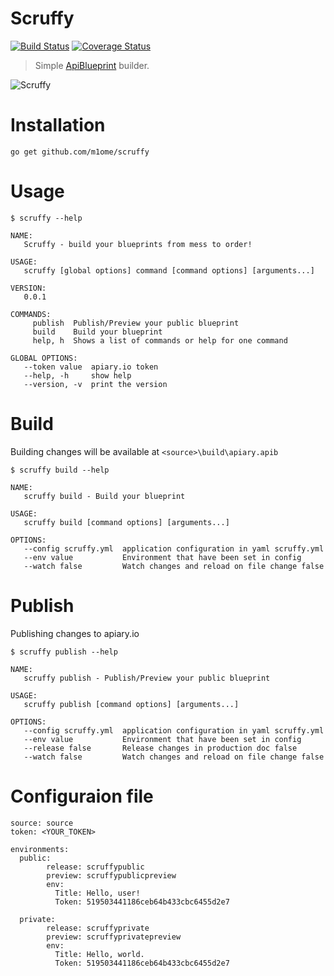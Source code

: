 # Scruffy
[![Build Status](https://travis-ci.org/m1ome/scruffy.svg?branch=master)](https://travis-ci.org/m1ome/scruffy)
[![Coverage Status](https://coveralls.io/repos/github/m1ome/scruffy/badge.svg?branch=master)](https://coveralls.io/github/m1ome/scruffy?branch=master)
> Simple [ApiBlueprint](apiblueprint.com) builder.

![Scruffy](http://vignette4.wikia.nocookie.net/en.futurama/images/1/10/Scruffy.png/revision/latest?cb=20170123190905)

# Installation
```
go get github.com/m1ome/scruffy
```

# Usage
```
$ scruffy --help

NAME:
   Scruffy - build your blueprints from mess to order!

USAGE:
   scruffy [global options] command [command options] [arguments...]

VERSION:
   0.0.1

COMMANDS:
     publish  Publish/Preview your public blueprint
     build    Build your blueprint
     help, h  Shows a list of commands or help for one command

GLOBAL OPTIONS:
   --token value  apiary.io token
   --help, -h     show help
   --version, -v  print the version
```

# Build
Building changes will be available at `<source>\build\apiary.apib`
```
$ scruffy build --help

NAME:
   scruffy build - Build your blueprint

USAGE:
   scruffy build [command options] [arguments...]

OPTIONS:
   --config scruffy.yml  application configuration in yaml scruffy.yml
   --env value           Environment that have been set in config
   --watch false         Watch changes and reload on file change false

```

# Publish
Publishing changes to apiary.io
```
$ scruffy publish --help

NAME:
   scruffy publish - Publish/Preview your public blueprint

USAGE:
   scruffy publish [command options] [arguments...]

OPTIONS:
   --config scruffy.yml  application configuration in yaml scruffy.yml
   --env value           Environment that have been set in config
   --release false       Release changes in production doc false
   --watch false         Watch changes and reload on file change false
```

# Configuraion file
```
source: source
token: <YOUR_TOKEN>

environments:
  public:
        release: scruffypublic
        preview: scruffypublicpreview
        env:
          Title: Hello, user!
          Token: 519503441186ceb64b433cbc6455d2e7

  private:
        release: scruffyprivate
        preview: scruffyprivatepreview
        env:
          Title: Hello, world.
          Token: 519503441186ceb64b433cbc6455d2e7
```